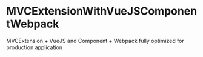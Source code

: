 # MVCExtensionWithVueJSComponentWebpack
MVCExtension + VueJS and Component + Webpack fully optimized for production application
